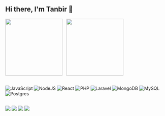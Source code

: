 ## Hi there, I'm Tanbir 👋

<div>
<img height="180em" src="https://github-readme-stats.vercel.app/api?username=totanbir&show_icons=true&theme=radical"/>
  &nbsp;
<img height="180em"  src="https://github-readme-stats.vercel.app/api/top-langs/?username=totanbir&layout=compact&langs_count=7&theme=radical"/>
</div>

##

<div  style="display: inline_block">
<img alt="JavaScript" src="https://img.shields.io/badge/javascript-%23323330.svg?style=for-the-badge&logo=javascript&logoColor=%23F7DF1E">

<img alt="NodeJS" src="https://img.shields.io/badge/node.js-%2343853D.svg?style=for-the-badge&logo=node.js&logoColor=white">
 
<img alt="React" src="https://img.shields.io/badge/react-%2320232a.svg?style=for-the-badge&logo=react&logoColor=%2361DAFB">
  
<img alt="PHP" src="https://img.shields.io/badge/php-%23777BB4.svg?style=for-the-badge&logo=php&logoColor=white">
  
<img alt="Laravel" src="https://img.shields.io/badge/laravel-%23FF2D20.svg?style=for-the-badge&logo=laravel&logoColor=white">
  
<img alt="MongoDB" src="https://img.shields.io/badge/MongoDB-%234ea94b.svg?style=for-the-badge&logo=mongodb&logoColor=white">
  
<img alt="MySQL" src="https://img.shields.io/badge/mysql-%2300f.svg?style=for-the-badge&logo=mysql&logoColor=white">
  
<img alt="Postgres" src="https://img.shields.io/badge/postgres-%23316192.svg?style=for-the-badge&logo=postgresql&logoColor=white">
<div>
  
##
  
<div style="display: inline_block"> 
  <a href="https://www.instagram.com/totanbir/" target="_blank"><img src="https://img.shields.io/badge/-Instagram-%23E4405F?style=for-the-badge&logo=instagram&logoColor=white" target="_blank"></a>
<a href="https://www.linkedin.com/in/totanbir/" target="_blank"><img src="https://img.shields.io/badge/-LinkedIn-%230077B5?style=for-the-badge&logo=linkedin&logoColor=white" target="_blank"></a> 
<a href="https://stackoverflow.com/users/6136898/tanbir-chowdhury" target="_blank"><img src="https://img.shields.io/badge/-Stackoverflow-FE7A16?style=for-the-badge&logo=stack-overflow&logoColor=white" target="_blank"></a> 
<a href="https://www.hackerrank.com/tanbir01" target="_blank"><img src="https://img.shields.io/badge/-Hackerrank-2EC866?style=for-the-badge&logo=HackerRank&logoColor=white" target="_blank"></a> 
 
</div>
